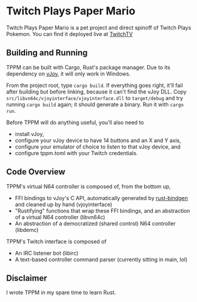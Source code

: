 # Twitch Plays Paper Mario
Twitch Plays Paper Mario is a pet project and direct spinoff of Twitch Plays Pokemon. You can find it deployed live at [TwitchTV](http://www.twitch.tv/twitchplayspapermario)

## Building and Running
TPPM can be built with Cargo, Rust's package manager. Due to its dependency on [vJoy](http://vjoystick.sourceforge.net/site/), it will only work in Windows.

From the project root, type `cargo build`. If everything goes right, it'll fail after building but before linking, because it can't find the vJoy DLL. Copy `src/libvn64c/vjoyinterface/vjoyinterface.dll` to `target/debug` and try running `cargo build` again; it should generate a binary. Run it with `cargo run`.

Before TPPM will do anything useful, you'll also need to
* install vJoy,
* configure your vJoy device to have 14 buttons and an X and Y axis,
* configure your emulator of choice to listen to that vJoy device, and
* configure tppm.toml with your Twitch credentials.

## Code Overview
TPPM's virtual N64 controller is composed of, from the bottom up,
* FFI bindings to vJoy's C API, automatically generated by [rust-bindgen](https://github.com/crabtw/rust-bindgen) and cleaned up by hand (vjoyinterface)
* "Rustifying" functions that wrap these FFI bindings, and an abstraction of a virtual N64 controller (libvn64c)
* An abstraction of a democratized (shared control) N64 controller (libdemc)

TPPM's Twitch interface is composed of
* An IRC listener bot (libirc)
* A text-based controller command parser (currently sitting in main, lol)

## Disclaimer
I wrote TPPM in my spare time to learn Rust.
